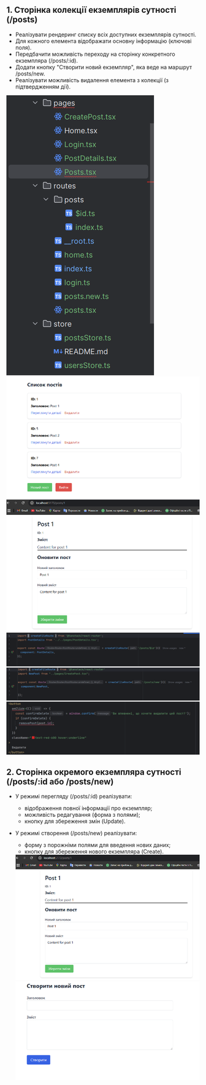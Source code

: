 <h2>1. Сторінка колекції екземплярів сутності (/posts)</h2>

-   Реалізувати рендеринг списку всіх доступних екземплярів сутності.
-   Для кожного елемента відображати основну інформацію (ключові поля).
-   Передбачити можливість переходу на сторінку конкретного екземпляра (/posts/:id).
-   Додати кнопку "Створити новий екземпляр", яка веде на маршрут /posts/new.
-   Реалізувати можливість видалення елемента з колекції (з підтвердженням дії).

<img src="screenshots/1.png">

<img src="screenshots/5.png">

<img src="screenshots/6.png">

<img src="screenshots/2.png">

<img src="screenshots/3.png">

<img src="screenshots/4.png">

<h2>2. Сторінка окремого екземпляра сутності (/posts/:id або /posts/new)</h2>

-   У режимі перегляду (/posts/:id) реалізувати:
    -   відображення повної інформації про екземпляр;
    -   можливість редагування (форма з полями);
    -   кнопку для збереження змін (Update).
-   У режимі створення (/posts/new) реалізувати:
    -   форму з порожніми полями для введення нових даних;
    -   кнопку для збереження нового екземпляра (Create).

    <img src="screenshots/6.png">

    <img src="screenshots/7.png">
